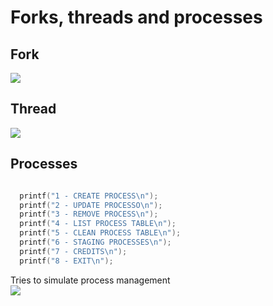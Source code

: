 # Forks, threads and processes

## Fork
<img src="http://www.csl.mtu.edu/cs4411.ck/www/NOTES/process/fork/fork-5.jpg"/>

## Thread 
<img src="https://muzaffar.xyz/wp-content/uploads/2018/09/pthreads_joining.gif"/>

## Processes
```c

  printf("1 - CREATE PROCESS\n");
  printf("2 - UPDATE PROCESSO\n");
  printf("3 - REMOVE PROCESS\n");
  printf("4 - LIST PROCESS TABLE\n");
  printf("5 - CLEAN PROCESS TABLE\n");
  printf("6 - STAGING PROCESSES\n");
  printf("7 - CREDITS\n");
  printf("8 - EXIT\n");
  ```
Tries to simulate process management<br>
<img src="https://www.howtogeek.com/wp-content/uploads/2012/03/top.png"/>
